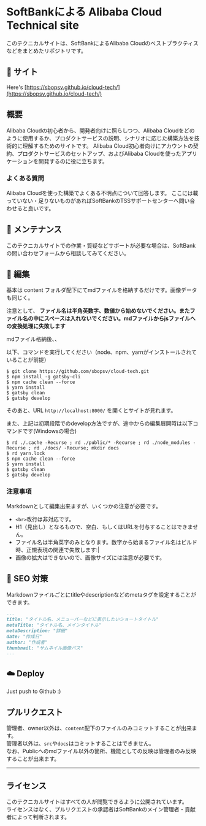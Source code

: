 # SoftBankによる Alibaba Cloud Technical site
このテクニカルサイトは、SoftBankによるAlibaba Cloudのベストプラクティスなどをまとめたリポジトリです。

## 🔗 サイト

Here's [https://sbopsv.github.io/cloud-tech/](https://sbopsv.github.io/cloud-tech/)

## 概要
Alibaba Cloudの初心者から、開発者向けに照らしつつ、Alibaba Cloudをどのように使用するか、プロダクトサービスの説明、シナリオに応じた構築方法を技術的に理解するためのサイトです。
Alibaba Cloud初心者向けにアカウントの契約、プロダクトサービスのセットアップ、およびAlibaba Cloudを使ったアプリケーションを開発するのに役に立ちます。

### よくある質問
Alibaba Cloudを使った構築でよくある不明点について回答します。
ここには載っていない・足りないものがあればSoftBankのTSSサポートセンターへ問い合わせると良いです。

## 🔧 メンテナンス
このテクニカルサイトでの作業・質疑などサポートが必要な場合は、SoftBankの問い合わせフォームから相談してみてください。


## 🚀 編集

基本は content フォルダ配下にてmdファイルを格納するだけです。画像データも同じく。

注意として、
**ファイル名は半角英数字、数値から始めないでください。またファイル名の中にスペースは入れないでください。mdファイルからjsファイルへの変換処理に失敗します**


mdファイル格納後、、

以下、コマンドを実行してください（node、npm、yarnがインストールされていることが前提）

```
$ git clone https://github.com/sbopsv/cloud-tech.git
$ npm install -g gatsby-cli
$ npm cache clean --force
$ yarn install
$ gatsby clean
$ gatsby develop
```


そのあと、URL `http://localhost:8000/` を開くとサイトが見れます。

また、上記は初期段階でのdevelop方法ですが、途中からの編集展開時は以下コマンドです(Windowsの場合)

```
$ rd ./.cache -Recurse ; rd ./public/* -Recurse ; rd ./node_modules -Recurse ; rd ./docs/ -Recurse; mkdir docs
$ rd yarn.lock
$ npm cache clean --force
$ yarn install
$ gatsby clean
$ gatsby develop
```

### 注意事項
Markdownとして編集出来ますが、いくつかの注意が必要です。

* ` <br> `改行は非対応です。
* H1（見出し）となるもので、空白、もしくはURLを付与することはできません。
* ファイル名は半角英字のみとなります。数字から始まるファイル名はビルド時、正規表現の関連で失敗します:|
* 画像の拡大はできないので、画像サイズには注意が必要です。


## 🤖 SEO 対策

Markdownファイルごとにtitleやdescriptionなどのmetaタグを設定することができます。   

```markdown
---
title: "タイトル名、メニューバーなどに表示したいショートタイトル"
metaTitle: "タイトル名、メインタイトル"
metaDescription: "詳細"
date: "作成日"
author: "作成者"
thumbnail: "サムネイル画像パス"
---
```
## ☁️ Deploy

Just push to Github :)


## プルリクエスト
管理者、owner以外は、`content`配下のファイルのみコミットすることが出来ます。   
管理者以外は、`src`や`docs`はコミットすることはできません。    
なお、Publicへのmdファイル以外の箇所、機能としての反映は管理者のみ反映することが出来ます。   

---
## ライセンス
このテクニカルサイトはすべての人が閲覧できるように公開されています。   
ライセンスはなく、プルリクエストの承認者はSoftBankのメイン管理者・貢献者によって判断されます。   

